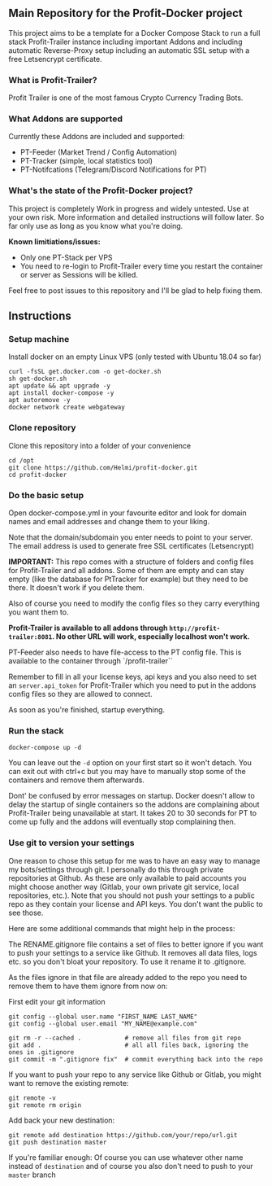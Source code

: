 ## Main Repository for the Profit-Docker project

This project aims to be a template for a Docker Compose Stack to run a full stack Profit-Trailer instance including important Addons and including automatic Reverse-Proxy setup including an automatic SSL setup with a free Letsencrypt certificate.

### What is Profit-Trailer?

Profit Trailer is one of the most famous Crypto Currency Trading Bots. 

### What Addons are supported

Currently these Addons are included and supported:

- PT-Feeder (Market Trend / Config Automation)
- PT-Tracker (simple, local statistics tool)
- PT-Notifcations (Telegram/Discord Notifications for PT)

### What's the state of the Profit-Docker project?

This project is completely Work in progress and widely untested. Use at your own risk. More information and detailed instructions will follow later. So far only use as long as you know what you're doing.

__Known limitiations/issues:__

- Only one PT-Stack per VPS
- You need to re-login to Profit-Trailer every time you restart the container or server as Sessions will be killed.

Feel free to post issues to this repository and I'll be glad to help fixing them.

## Instructions

### Setup machine

Install docker on an empty Linux VPS (only tested with Ubuntu 18.04 so far)

```
curl -fsSL get.docker.com -o get-docker.sh
sh get-docker.sh
apt update && apt upgrade -y
apt install docker-compose -y
apt autoremove -y
docker network create webgateway
```

### Clone repository

Clone this repository into a folder of your convenience

```
cd /opt 
git clone https://github.com/Helmi/profit-docker.git
cd profit-docker
```

### Do the basic setup

Open docker-compose.yml in your favourite editor and look for domain names and email addresses and change them to your liking.

Note that the domain/subdomain you enter needs to point to your server. The email address is used to generate free SSL certificates (Letsencrypt)

**IMPORTANT:** This repo comes with a structure of folders and config files for Profit-Trailer and all addons. Some of them are empty and can stay empty (like the database for PtTracker for example) but they need to be there. It doesn't work if you delete them.

Also of course you need to modify the config files so they carry everything you want them to. 

**Profit-Trailer is available to all addons through `http://profit-trailer:8081`. No other URL will work, especially localhost won't work.**

PT-Feeder also needs to have file-access to the PT config file. This is available to the container through `/profit-trailer``

Remember to fill in all your license keys, api keys and you also need to set an `server.api_token` for Profit-Trailer which you need to put in the addons config files so they are allowed to connect.

As soon as you're finished, startup everything. 

### Run the stack

```
docker-compose up -d
```

You can leave out the `-d` option on your first start so it won't detach. You can exit out with ctrl+c but you may have to manually stop some of the containers and remove them afterwards.

Dont' be confused by error messages on startup. Docker doesn't allow to delay the startup of single containers so the addons are complaining about Profit-Trailer being unavailable at start. It takes 20 to 30 seconds for PT to come up fully and the addons will eventually stop complaining then.


### Use git to version your settings

One reason to chose this setup for me was to have an easy way to manage my bots/settings through git. I personally do this through private repositories at Github. As these are only available to paid accounts you might choose another way (Gitlab, your own private git service, local repositories, etc.). Note that you should not push your settings to a public repo as they contain your license and API keys. You don't want the public to see those.

Here are some additional commands that might help in the process:

The RENAME.gitignore file contains a set of files to better ignore if you want to push your settings to a service like Github. It removes all data files, logs etc. so you don't bloat your repository. To use it rename it to .gitignore.

As the files ignore in that file are already added to the repo you need to remove them to have them ignore from now on:

First edit your git information

```
git config --global user.name "FIRST_NAME LAST_NAME"
git config --global user.email "MY_NAME@example.com"
```

```
git rm -r --cached .            # remove all files from git repo
git add .                       # all all files back, ignoring the ones in .gitignore
git commit -m ".gitignore fix"  # commit everything back into the repo
```

If you want to push your repo to any service like Github or Gitlab, you might want to remove the existing remote:

```
git remote -v
git remote rm origin
```

Add back your new destination:

```
git remote add destination https://github.com/your/repo/url.git
git push destination master
```

If you're familiar enough: Of course you can use whatever other name instead of `destination` and of course you also don't need to push to your `master` branch